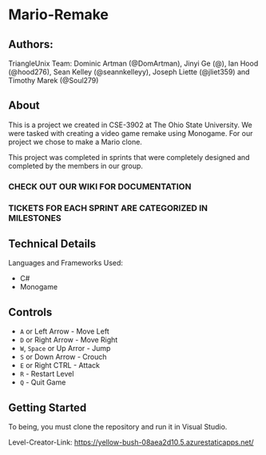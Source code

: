 # Mario-Remake

## Authors:

TriangleUnix Team:
Dominic Artman (@DomArtman), Jinyi Ge (@), Ian Hood (@hood276), Sean Kelley (@seannkelleyy), Joseph Liette (@jliet359) and Timothy Marek (@Soul279)

## About

This is a project we created in CSE-3902 at The Ohio State University.
We were tasked with creating a video game remake using Monogame.
For our project we chose to make a Mario clone.

This project was completed in sprints that were completely designed and completed by the members in our group.

### CHECK OUT OUR WIKI FOR DOCUMENTATION

### TICKETS FOR EACH SPRINT ARE CATEGORIZED IN MILESTONES

## Technical Details

Languages and Frameworks Used:

- C#
- Monogame

## Controls

- `A` or Left Arrow - Move Left
- `D` or Right Arrow - Move Right
- `W`, `Space` or Up Arror - Jump
- `S` or Down Arrow - Crouch
- `E` or Right CTRL - Attack
- `R` - Restart Level
- `Q` - Quit Game

## Getting Started

To being, you must clone the repository and run it in Visual Studio.

Level-Creator-Link: https://yellow-bush-08aea2d10.5.azurestaticapps.net/
